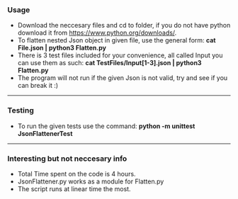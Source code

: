### Usage
- Download the neccesary files and cd to folder, if you do not have python download it from https://www.python.org/downloads/.
- To flatten nested Json object in given file, use the general form: **cat File.json | python3  Flatten.py**
- There is 3 test files included for your convenience, all called Input you can use them as such: **cat TestFiles/Input[1-3].json | python3  Flatten.py**
- The program will not run if the given Json is not valid, try and see if you can break it :)
------------
### Testing
- To run the given tests use the command: **python -m unittest JsonFlattenerTest**

------------
### Interesting but not neccesary info
- Total Time spent on the code is 4 hours.
- JsonFlattener.py works as a module for Flatten.py
- The script runs at linear time the most.
